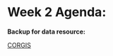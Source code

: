 # Week 2 Agenda:

**Backup for data resource:** 

[CORGIS](https://corgis-edu.github.io/corgis/csv/)
